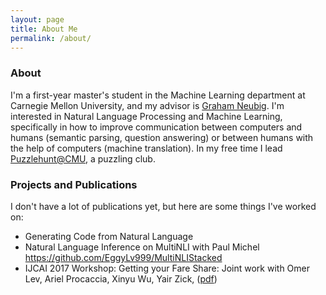 ```yaml
---
layout: page
title: About Me
permalink: /about/
---
```


### About
I'm a first-year master's student in the Machine Learning department at Carnegie Mellon University, and my advisor is [Graham Neubig](http://www.phontron.com/). I'm interested in Natural Language Processing and Machine Learning, specifically in how to improve communication between computers and humans (semantic parsing, question answering) or between humans with the help of computers (machine translation). In my free time I lead [Puzzlehunt@CMU](http://puzzlehunt.club/), a puzzling club.

### Projects and Publications

I don't have a lot of publications yet, but here are some things I've worked on:

 - Generating Code from Natural Language 
 - Natural Language Inference on MultiNLI with Paul Michel https://github.com/EggyLv999/MultiNLIStacked
 - IJCAI 2017 Workshop: Getting your Fare Share: Joint work with Omer Lev, Ariel Procaccia, Xinyu Wu, Yair Zick, ([pdf](http://agt2017.net.technion.ac.il/files/2017/07/AGTIJCAI2017_paper_8_ChenLPWZ.pdf))

